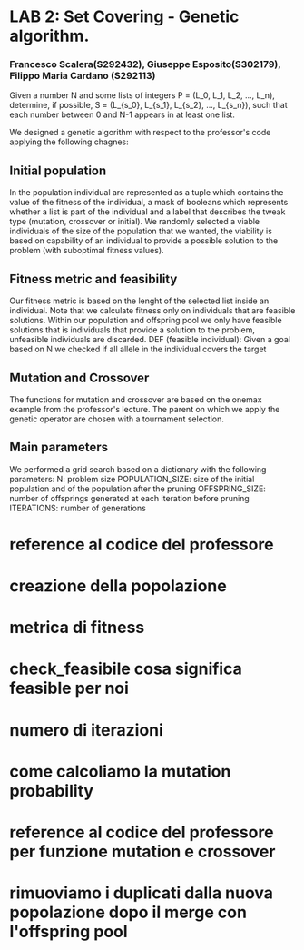 # LAB 2: Set Covering - Genetic algorithm.
### Francesco Scalera(S292432), Giuseppe Esposito(S302179), Filippo Maria Cardano (S292113)

Given a number N and some lists of integers P = (L_0, L_1, L_2, ..., L_n),
determine, if possible, S = (L_{s_0}, L_{s_1}, L_{s_2}, ..., L_{s_n}),
such that each number between 0 and N-1 appears in at least one list.

We designed a genetic algorithm with respect to the professor's code applying the following chagnes:

## Initial population
In the population individual are represented as a tuple which contains the value of the fitness of the individual, a mask of booleans which represents whether a list is part of the individual and a label that describes the tweak type (mutation, crossover or initial).
We randomly selected a viable individuals of the size of the population that we wanted, the viability is based on capability of an individual to provide a possible solution to the problem (with suboptimal fitness values). 

## Fitness metric and feasibility
Our fitness metric is based on the lenght of the selected list inside an individual. Note that we calculate fitness only on individuals that are feasible solutions. Within our population and offspring pool we only have feasible solutions that is individuals that provide a solution to the problem, unfeasible individuals are discarded.
DEF (feasible individual): Given a goal based on N we checked if all allele in the individual covers the target

## Mutation and Crossover
The functions for mutation and crossover are based on the onemax example from the professor's lecture. The parent on which we apply the genetic operator are chosen with a tournament selection. 

## Main parameters
We performed a grid search based on a dictionary with the following parameters:
    N: problem size
    POPULATION_SIZE: size of the initial population and of the population after the pruning
    OFFSPRING_SIZE: number of offsprings generated at each iteration before pruning
    ITERATIONS: number of generations




# reference al codice del professore
# creazione della popolazione
# metrica di fitness
# check_feasibile cosa significa feasible per noi
# numero di iterazioni
# come calcoliamo la mutation probability
# reference al codice del professore per funzione mutation e crossover
# rimuoviamo i duplicati dalla nuova popolazione dopo il merge con l'offspring pool

